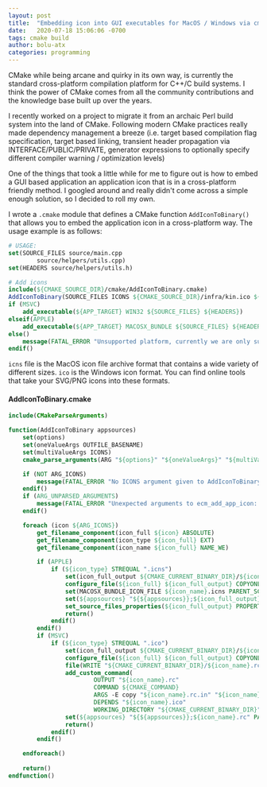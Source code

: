```yaml
---
layout: post
title:  "Embedding icon into GUI executables for MacOS / Windows via cmake"
date:   2020-07-18 15:06:06 -0700
tags: cmake build
author: bolu-atx
categories: programming
---
```


CMake while being arcane and quirky in its own way, is currently the standard cross-platform compilation platform for C++/C build systems. I think the power of CMake comes from all the community contributions and the knowledge base built up over the years.

I recently worked on a project to migrate it from an archaic Perl build system into the land of CMake. Following modern CMake practices really made dependency management a breeze (i.e. target based compilation flag specification, target based linking, transient header propagation via INTERFACE/PUBLIC/PRIVATE, generator expressions to optionally specify different compiler warning / optimization levels)

One of the things that took a little while for me to figure out is how to embed a GUI based application an application icon that is in a cross-platform friendly method. I googled around and really didn't come across a simple enough solution, so I decided to roll my own.

<!--more-->

I wrote a `.cmake` module that defines a CMake function `AddIconToBinary()` that allows you to embed the application icon in a cross-platform way. The usage example is as follows:

```cmake
# USAGE:
set(SOURCE_FILES source/main.cpp
        source/helpers/utils.cpp)
set(HEADERS source/helpers/utils.h)

# Add icons
include(${CMAKE_SOURCE_DIR}/cmake/AddIconToBinary.cmake)
AddIconToBinary(SOURCE_FILES ICONS ${CMAKE_SOURCE_DIR}/infra/kin.ico ${CMAKE_SOURCE_DIR}/infra/kin.icns)
if (MSVC)
    add_executable(${APP_TARGET} WIN32 ${SOURCE_FILES} ${HEADERS})
elseif(APPLE)
    add_executable(${APP_TARGET} MACOSX_BUNDLE ${SOURCE_FILES} ${HEADERS})
else()
    message(FATAL_ERROR "Unsupported platform, currently we are only supporting MacOS / Windows")
endif()
```
`icns` file is the MacOS icon file archive format that contains a wide variety of different sizes. `ico` is the Windows icon format. You can find online tools that take your SVG/PNG icons into these formats.

#### AddIconToBinary.cmake

```cmake
include(CMakeParseArguments)

function(AddIconToBinary appsources)
    set(options)
    set(oneValueArgs OUTFILE_BASENAME)
    set(multiValueArgs ICONS)
    cmake_parse_arguments(ARG "${options}" "${oneValueArgs}" "${multiValueArgs}" ${ARGN})

    if (NOT ARG_ICONS)
        message(FATAL_ERROR "No ICONS argument given to AddIconToBinary")
    endif()
    if (ARG_UNPARSED_ARGUMENTS)
        message(FATAL_ERROR "Unexpected arguments to ecm_add_app_icon: ${ARG_UNPARSED_ARGUMENTS}")
    endif()

    foreach (icon ${ARG_ICONS})
        get_filename_component(icon_full ${icon} ABSOLUTE)
        get_filename_component(icon_type ${icon_full} EXT)
        get_filename_component(icon_name ${icon_full} NAME_WE) 

        if (APPLE)
            if (${icon_type} STREQUAL ".icns")
                set(icon_full_output ${CMAKE_CURRENT_BINARY_DIR}/${icon_name}.icns)
                configure_file(${icon_full} ${icon_full_output} COPYONLY)
                set(MACOSX_BUNDLE_ICON_FILE ${icon_name}.icns PARENT_SCOPE)
                set(${appsources} "${${appsources}};${icon_full_output}" PARENT_SCOPE)
                set_source_files_properties(${icon_full_output} PROPERTIES MACOSX_PACKAGE_LOCATION Resources)
                return()
            endif()            
        endif()
        if (MSVC)        
            if (${icon_type} STREQUAL ".ico")
                set(icon_full_output ${CMAKE_CURRENT_BINARY_DIR}/${icon_name}.ico)
                configure_file(${icon_full} ${icon_full_output} COPYONLY)
                file(WRITE "${CMAKE_CURRENT_BINARY_DIR}/${icon_name}.rc.in" "IDI_ICON1        ICON        DISCARDABLE    \"${icon_name}.ico\"\n")
                add_custom_command(
                        OUTPUT "${icon_name}.rc"
                        COMMAND ${CMAKE_COMMAND}
                        ARGS -E copy "${icon_name}.rc.in" "${icon_name}.rc"
                        DEPENDS "${icon_name}.ico"
                        WORKING_DIRECTORY "${CMAKE_CURRENT_BINARY_DIR}")
                set(${appsources} "${${appsources}};${icon_name}.rc" PARENT_SCOPE)
                return()
            endif()
        endif()

    endforeach()
    
    return()
endfunction()
```

